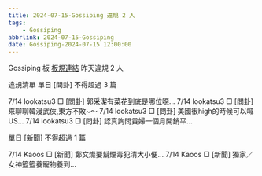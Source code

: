 ```yaml
---
title: 2024-07-15-Gossiping 違規 2 人
tags:
    - Gossiping
abbrlink: 2024-07-15-Gossiping
date: Gossiping-2024-07-15 12:00:00
---
```

Gossiping 板 [板規連結](https://www.ptt.cc/bbs/Gossiping/M.1637425085.A.07D.html)
昨天違規 2 人
<!-- more -->

違規清單
單日 [問卦] 不得超過 3 篇

7/14 lookatsu3 □ [問卦] 郭采潔有菜花到底是哪位噁…
7/14 lookatsu3 □ [問卦] 來聊聊韓漫武俠,東方不敗~～
7/14 lookatsu3 □ [問卦] 美國很high的時候可以喊US…
7/14 lookatsu3 □ [問卦] 認真詢問貴婦一個月開銷平…

單日 [新聞] 不得超過 1 篇

7/14 Kaoos □ [新聞] 鄭文燦要幫煙毒犯清大小便…
7/14 Kaoos □ [新聞] 獨家／女神籃籃養寵物養到…